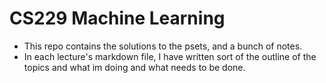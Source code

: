 # CS229 Machine Learning

* This repo contains the solutions to the psets, and a bunch of notes.
* In each lecture's markdown file, I have written sort of the outline of the topics and what im doing and what needs to be done.